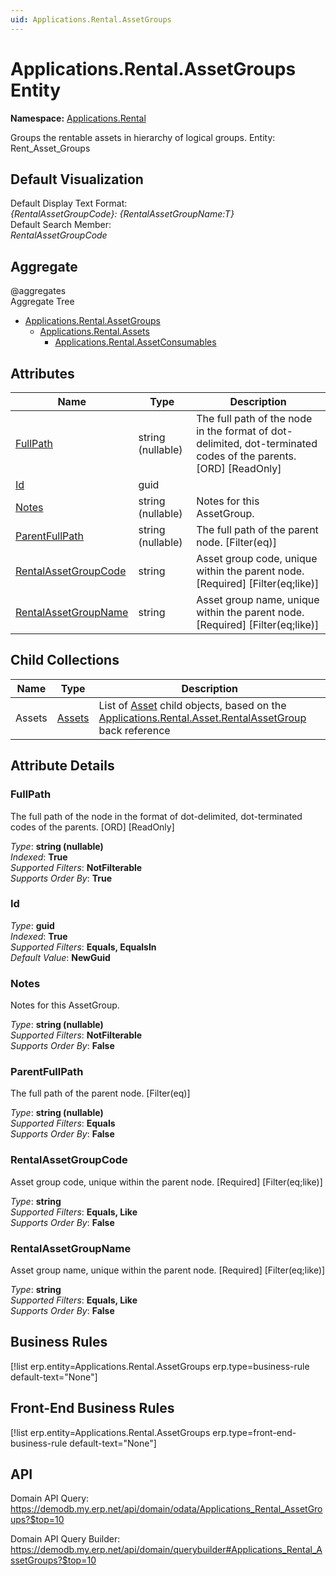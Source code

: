 ```yaml
---
uid: Applications.Rental.AssetGroups
---
```

# Applications.Rental.AssetGroups Entity

**Namespace:** [Applications.Rental](Applications.Rental.md)  

Groups the rentable assets in hierarchy of logical groups. Entity: Rent_Asset_Groups

## Default Visualization
Default Display Text Format:  
_{RentalAssetGroupCode}: {RentalAssetGroupName:T}_  
Default Search Member:  
_RentalAssetGroupCode_  

## Aggregate
  @aggregates  
Aggregate Tree  
* [Applications.Rental.AssetGroups](Applications.Rental.AssetGroups.md)  
  * [Applications.Rental.Assets](Applications.Rental.Assets.md)  
    * [Applications.Rental.AssetConsumables](Applications.Rental.AssetConsumables.md)  

## Attributes

| Name | Type | Description |
| ---- | ---- | --- |
| [FullPath](Applications.Rental.AssetGroups.md#fullpath) | string (nullable) | The full path of the node in the format of dot-delimited, dot-terminated codes of the parents. [ORD] [ReadOnly] 
| [Id](Applications.Rental.AssetGroups.md#id) | guid |  
| [Notes](Applications.Rental.AssetGroups.md#notes) | string (nullable) | Notes for this AssetGroup. 
| [ParentFullPath](Applications.Rental.AssetGroups.md#parentfullpath) | string (nullable) | The full path of the parent node. [Filter(eq)] 
| [RentalAssetGroupCode](Applications.Rental.AssetGroups.md#rentalassetgroupcode) | string | Asset group code, unique within the parent node. [Required] [Filter(eq;like)] 
| [RentalAssetGroupName](Applications.Rental.AssetGroups.md#rentalassetgroupname) | string | Asset group name, unique within the parent node. [Required] [Filter(eq;like)] 

## Child Collections

| Name | Type | Description |
| ---- | ---- | --- |
| Assets | [Assets](Applications.Rental.Assets.md) | List of [Asset](Applications.Rental.Assets.md) child objects, based on the [Applications.Rental.Asset.RentalAssetGroup](Applications.Rental.Assets.md#rentalassetgroup) back reference 


## Attribute Details

### FullPath

The full path of the node in the format of dot-delimited, dot-terminated codes of the parents. [ORD] [ReadOnly]

_Type_: **string (nullable)**  
_Indexed_: **True**  
_Supported Filters_: **NotFilterable**  
_Supports Order By_: **True**  

### Id

_Type_: **guid**  
_Indexed_: **True**  
_Supported Filters_: **Equals, EqualsIn**  
_Default Value_: **NewGuid**  

### Notes

Notes for this AssetGroup.

_Type_: **string (nullable)**  
_Supported Filters_: **NotFilterable**  
_Supports Order By_: **False**  

### ParentFullPath

The full path of the parent node. [Filter(eq)]

_Type_: **string (nullable)**  
_Supported Filters_: **Equals**  
_Supports Order By_: **False**  

### RentalAssetGroupCode

Asset group code, unique within the parent node. [Required] [Filter(eq;like)]

_Type_: **string**  
_Supported Filters_: **Equals, Like**  
_Supports Order By_: **False**  

### RentalAssetGroupName

Asset group name, unique within the parent node. [Required] [Filter(eq;like)]

_Type_: **string**  
_Supported Filters_: **Equals, Like**  
_Supports Order By_: **False**  



## Business Rules

[!list erp.entity=Applications.Rental.AssetGroups erp.type=business-rule default-text="None"]

## Front-End Business Rules

[!list erp.entity=Applications.Rental.AssetGroups erp.type=front-end-business-rule default-text="None"]

## API

Domain API Query:
<https://demodb.my.erp.net/api/domain/odata/Applications_Rental_AssetGroups?$top=10>

Domain API Query Builder:
<https://demodb.my.erp.net/api/domain/querybuilder#Applications_Rental_AssetGroups?$top=10>

